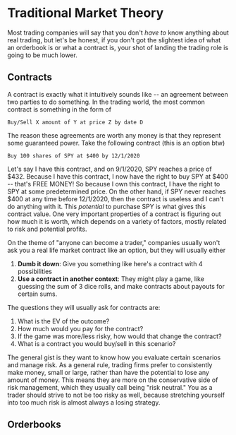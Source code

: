 # Traditional Market Theory

Most trading companies will say that you don't _have to_ know anything about real trading,
but let's be honest, if you don't got the slightest idea of what an orderbook is or what
a contract is, your shot of landing the trading role is going to be much lower.

## Contracts

A contract is exactly what it intuitively sounds like -- an agreement between two parties
to do something. In the trading world, the most common contract is something in the form of

```text
Buy/Sell X amount of Y at price Z by date D
```

The reason these agreements are worth any money is that they represent some guaranteed power.
Take the following contract (this is an option btw)

```text
Buy 100 shares of SPY at $400 by 12/1/2020
```

Let's say I have this contract, and on 9/1/2020, SPY reaches a price of $432. Because I have
this contract, I now have the right to buy SPY at $400 -- that's FREE MONEY! So because
I own this contract, I have the right to SPY at some predetermined price. On the other hand,
if SPY never reaches $400 at any time before 12/1/2020, then the contract is useless and I 
can't do anything with it. This _potential_ to purchase SPY is what gives this contract value.
One very important properties of a contract is figuring out how much it is worth, which depends
on a variety of factors, mostly related to risk and potential profits.

On the theme of "anyone can become a trader," companies usually won't ask you a real life market
contract like an option, but they will usually either

1. __Dumb it down__: Give you something like here's a contract with 4 possibilities
2. __Use a contract in another context__: They might play a game, like guessing the sum of 3 dice rolls,
   and make contracts about payouts for certain sums.

The questions they will usually ask for contracts are:

1. What is the EV of the outcome?
2. How much would you pay for the contract?
3. If the game was more/less risky, how would that change the contract?
4. What is a contract you would buy/sell in this scenario?

The general gist is they want to know how you evaluate certain scenarios and manage risk.
As a general rule, trading firms prefer to consistently make money, small or large, rather
than have the potential to lose any amount of money. This means they are more on the conservative
side of risk management, which they usually call being "risk neutral." You as a trader should
strive to not be too risky as well, because stretching yourself into too much risk is
almost always a losing strategy.

## Orderbooks